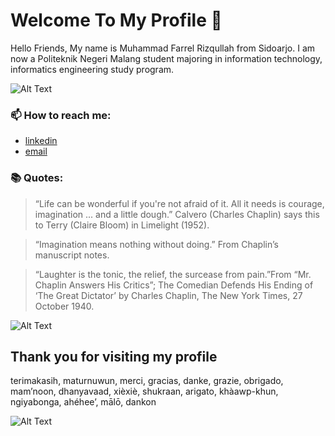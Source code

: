 # Welcome To My Profile 👋

Hello Friends, My name is Muhammad Farrel Rizqullah from Sidoarjo. I am now a Politeknik Negeri Malang student majoring in information technology, informatics engineering study program.

![Alt Text](https://media.giphy.com/media/rY93u9tQbybks/giphy.gif)

### 📫 How to reach me:

  - [linkedin]( https://www.linkedin.com/in/muhamad-farrel-rizqullah-972037221/ )
  - [email](mailto:mohammadfarrelrisqullah@gmail.com)

### 📚 Quotes:

> “Life can be wonderful if you're not afraid of it. All it needs is courage, imagination ... and a little dough.” Calvero (Charles Chaplin) says this to Terry (Claire Bloom) in Limelight (1952).

> “Imagination means nothing without doing.” From Chaplin’s manuscript notes.

> “Laughter is the tonic, the relief, the surcease from pain.”From “Mr. Chaplin Answers His Critics”; The Comedian Defends His Ending of ‘The Great Dictator’ by Charles Chaplin, The New York Times, 27 October 1940.

![Alt Text](https://media.giphy.com/media/cN4QlPgacB1h6/giphy.gif)


## Thank you for visiting my profile

terimakasih, maturnuwun, merci, gracias, danke, grazie, obrigado, mam’noon, dhanyavaad, xièxiè, shukraan, arigato, khàawp-khun, ngiyabonga, ahéhee’, mālō, dankon

![Alt Text](https://media.giphy.com/media/AikqU9c8gOamzodpfP/giphy.gif)

